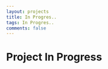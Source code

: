 ```yaml
---
layout: projects
title: In Progres..
tags: In Progres..
comments: false
---
```

# Project In Progress
